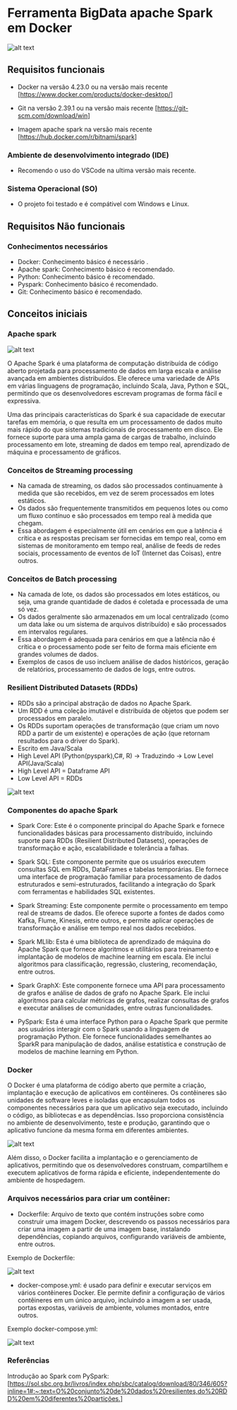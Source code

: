 # Ferramenta BigData apache Spark em Docker

![alt text](imagens/image.png)

## Requisitos funcionais

- Docker na versão 4.23.0 ou na versão mais recente [https://www.docker.com/products/docker-desktop/]

- Git na versão 2.39.1 ou na versão mais recente [https://git-scm.com/download/win]

- Imagem apache spark na versão mais recente [https://hub.docker.com/r/bitnami/spark]

### Ambiente de desenvolvimento integrado (IDE)

- Recomendo o uso do VSCode na ultima versão mais recente.

### Sistema Operacional (SO)

- O projeto foi testado e é compátivel com Windows e Linux.

## Requisitos Não funcionais

### Conhecimentos necessários

- Docker: Conhecimento básico é necessário .
- Apache spark: Conhecimento básico é recomendado.
- Python: Conhecimento básico é recomendado.
- Pyspark: Conhecimento básico é recomendado.
- Git: Conhecimento básico é recomendado.

## Conceitos iniciais

### Apache spark

![alt text](imagens/image-4.png)

O Apache Spark é uma plataforma de computação distribuída de código aberto projetada para processamento de dados em larga escala e análise avançada em ambientes distribuídos. Ele oferece uma variedade de APIs em várias linguagens de programação, incluindo Scala, Java, Python e SQL, permitindo que os desenvolvedores escrevam programas de forma fácil e expressiva.

Uma das principais características do Spark é sua capacidade de executar tarefas em memória, o que resulta em um processamento de dados muito mais rápido do que sistemas tradicionais de processamento em disco. Ele fornece suporte para uma ampla gama de cargas de trabalho, incluindo processamento em lote, streaming de dados em tempo real, aprendizado de máquina e processamento de gráficos.

### Conceitos de Streaming processing

- Na camada de streaming, os dados são processados continuamente à medida que são recebidos, em vez de serem processados em lotes estáticos.
- Os dados são frequentemente transmitidos em pequenos lotes ou como um fluxo contínuo e são processados em tempo real à medida que chegam.
- Essa abordagem é especialmente útil em cenários em que a latência é crítica e as respostas precisam ser fornecidas em tempo real, como em sistemas de monitoramento em tempo real, análise de feeds de redes sociais, processamento de eventos de IoT (Internet das Coisas), entre outros.

### Conceitos de Batch processing

- Na camada de lote, os dados são processados em lotes estáticos, ou seja, uma grande quantidade de dados é coletada e processada de uma só vez.
- Os dados geralmente são armazenados em um local centralizado (como um data lake ou um sistema de arquivos distribuído) e são processados em intervalos regulares.
- Essa abordagem é adequada para cenários em que a latência não é crítica e o processamento pode ser feito de forma mais eficiente em grandes volumes de dados.
- Exemplos de casos de uso incluem análise de dados históricos, geração de relatórios, processamento de dados de logs, entre outros.

### Resilient Distributed Datasets (RDDs)

- RDDs são a principal abstração de dados no Apache Spark.
- Um RDD é uma coleção imutável e distribuída de objetos que podem ser processados em paralelo.
- Os RDDs suportam operações de transformação (que criam um novo RDD a partir de um existente) e operações de ação (que retornam resultados para o driver do Spark).
- Escrito em Java/Scala
- High Level API (Python(pyspark),C#, R) -> Traduzindo -> Low Level API(Java/Scala)
- High Level API = Dataframe API
- Low Level API = RDDs

![alt text](imagens/image7.png)

### Componentes do apache Spark

- Spark Core: Este é o componente principal do Apache Spark e fornece funcionalidades básicas para processamento distribuído, incluindo suporte para RDDs (Resilient Distributed Datasets), operações de transformação e ação, escalabilidade e tolerância a falhas.

- Spark SQL: Este componente permite que os usuários executem consultas SQL em RDDs, DataFrames e tabelas temporárias. Ele fornece uma interface de programação familiar para processamento de dados estruturados e semi-estruturados, facilitando a integração do Spark com ferramentas e habilidades SQL existentes.

- Spark Streaming: Este componente permite o processamento em tempo real de streams de dados. Ele oferece suporte a fontes de dados como Kafka, Flume, Kinesis, entre outros, e permite aplicar operações de transformação e análise em tempo real nos dados recebidos.

- Spark MLlib: Esta é uma biblioteca de aprendizado de máquina do Apache Spark que fornece algoritmos e utilitários para treinamento e implantação de modelos de machine learning em escala. Ele inclui algoritmos para classificação, regressão, clustering, recomendação, entre outros.

- Spark GraphX: Este componente fornece uma API para processamento de grafos e análise de dados de grafo no Apache Spark. Ele inclui algoritmos para calcular métricas de grafos, realizar consultas de grafos e executar análises de comunidades, entre outras funcionalidades.

- PySpark: Esta é uma interface Python para o Apache Spark que permite aos usuários interagir com o Spark usando a linguagem de programação Python. Ele fornece funcionalidades semelhantes ao SparkR para manipulação de dados, análise estatística e construção de modelos de machine learning em Python.

### Docker

O Docker é uma plataforma de código aberto que permite a criação, implantação e execução de aplicativos em contêineres. Os contêineres são unidades de software leves e isoladas que encapsulam todos os componentes necessários para que um aplicativo seja executado, incluindo o código, as bibliotecas e as dependências. Isso proporciona consistência no ambiente de desenvolvimento, teste e produção, garantindo que o aplicativo funcione da mesma forma em diferentes ambientes.

![alt text](imagens/image-2.png)

Além disso, o Docker facilita a implantação e o gerenciamento de aplicativos, permitindo que os desenvolvedores construam, compartilhem e executem aplicativos de forma rápida e eficiente, independentemente do ambiente de hospedagem.

### Arquivos necessários para criar um contêiner:

- Dockerfile: Arquivo de texto que contém instruções sobre como construir uma imagem Docker, descrevendo os passos necessários para criar uma imagem a partir de uma imagem base, instalando dependências, copiando arquivos, configurando variáveis de ambiente, entre outros.

Exemplo de Dockerfile:

![alt text](imagens/image5.png)

- docker-compose.yml: é usado para definir e executar serviços em vários contêineres Docker. Ele permite definir a configuração de vários contêineres em um único arquivo, incluindo a imagem a ser usada, portas expostas, variáveis de ambiente, volumes montados, entre outros.

Exemplo docker-compose.yml:

![alt text](imagens/image6.png)

### Referências
Introdução ao Spark com PySpark: [https://sol.sbc.org.br/livros/index.php/sbc/catalog/download/80/346/605?inline=1#:~:text=O%20conjunto%20de%20dados%20resilientes,do%20RDD%20em%20diferentes%20partições.]


